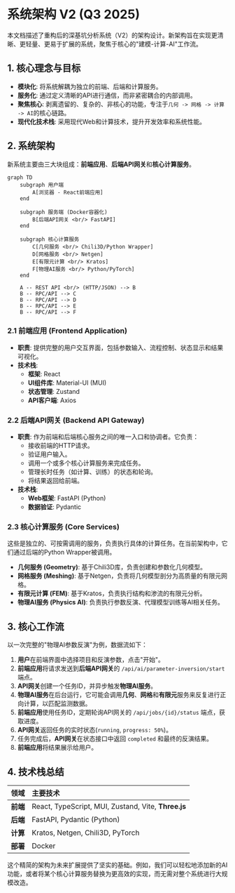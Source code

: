 # 系统架构 V2 (Q3 2025)

本文档描述了重构后的深基坑分析系统（V2）的架构设计。新架构旨在实现更清晰、更轻量、更易于扩展的系统，聚焦于核心的"建模-计算-AI"工作流。

## 1. 核心理念与目标

- **模块化**: 将系统解耦为独立的前端、后端和计算服务。
- **服务化**: 通过定义清晰的API进行通信，而非紧密耦合的内部调用。
- **聚焦核心**: 剥离遗留的、复杂的、非核心的功能，专注于`几何 -> 网格 -> 计算 -> AI`的核心链路。
- **现代化技术栈**: 采用现代Web和计算技术，提升开发效率和系统性能。

## 2. 系统架构

新系统主要由三大块组成：**前端应用**、**后端API网关**和**核心计算服务**。

```mermaid
graph TD
    subgraph 用户端
        A[浏览器 - React前端应用]
    end

    subgraph 服务端 (Docker容器化)
        B[后端API网关 <br/> FastAPI]
    end
    
    subgraph 核心计算服务
        C[几何服务 <br/> Chili3D/Python Wrapper]
        D[网格服务 <br/> Netgen]
        E[有限元计算 <br/> Kratos]
        F[物理AI服务 <br/> Python/PyTorch]
    end

    A -- REST API <br/> (HTTP/JSON) --> B
    B -- RPC/API --> C
    B -- RPC/API --> D
    B -- RPC/API --> E
    B -- RPC/API --> F
```

### 2.1 前端应用 (Frontend Application)

- **职责**: 提供完整的用户交互界面，包括参数输入、流程控制、状态显示和结果可视化。
- **技术栈**:
  - **框架**: React
  - **UI组件库**: Material-UI (MUI)
  - **状态管理**: Zustand
  - **API客户端**: Axios

### 2.2 后端API网关 (Backend API Gateway)

- **职责**: 作为前端和后端核心服务之间的唯一入口和协调者。它负责：
  - 接收前端的HTTP请求。
  - 验证用户输入。
  - 调用一个或多个核心计算服务来完成任务。
  - 管理长时任务（如计算、训练）的状态和轮询。
  - 将结果返回给前端。
- **技术栈**:
  - **Web框架**: FastAPI (Python)
  - **数据验证**: Pydantic

### 2.3 核心计算服务 (Core Services)

这些是独立的、可按需调用的服务，负责执行具体的计算任务。在当前架构中，它们通过后端的Python Wrapper被调用。

- **几何服务 (Geometry)**: 基于Chili3D库，负责创建和参数化几何模型。
- **网格服务 (Meshing)**: 基于Netgen，负责将几何模型剖分为高质量的有限元网格。
- **有限元计算 (FEM)**: 基于Kratos，负责执行结构和渗流的有限元分析。
- **物理AI服务 (Physics AI)**: 负责执行参数反演、代理模型训练等AI相关任务。

## 3. 核心工作流

以一次完整的"物理AI参数反演"为例，数据流如下：

1.  **用户**在前端界面中选择项目和反演参数，点击"开始"。
2.  **前端应用**将请求发送到**后端API网关**的 `/api/ai/parameter-inversion/start` 端点。
3.  **API网关**创建一个任务ID，并异步触发**物理AI服务**。
4.  **物理AI服务**在后台运行，它可能会调用**几何**、**网格**和**有限元**服务来反复进行正向计算，以匹配监测数据。
5.  **前端应用**使用任务ID，定期轮询API网关的 `/api/jobs/{id}/status` 端点，获取进度。
6.  **API网关**返回任务的实时状态(`running`, `progress: 50%`)。
7.  任务完成后，**API网关**在状态接口中返回 `completed` 和最终的反演结果。
8.  **前端应用**将结果展示给用户。

## 4. 技术栈总结

| 领域     | 主要技术                               |
| :------- | :------------------------------------- |
| **前端** | React, TypeScript, MUI, Zustand, Vite, **Three.js** |
| **后端** | FastAPI, Pydantic (Python)             |
| **计算** | Kratos, Netgen, Chili3D, PyTorch       |
| **部署** | Docker                                 |

这个精简的架构为未来扩展提供了坚实的基础。例如，我们可以轻松地添加新的AI功能，或者将某个核心计算服务替换为更高效的实现，而无需对整个系统进行大规模改造。 